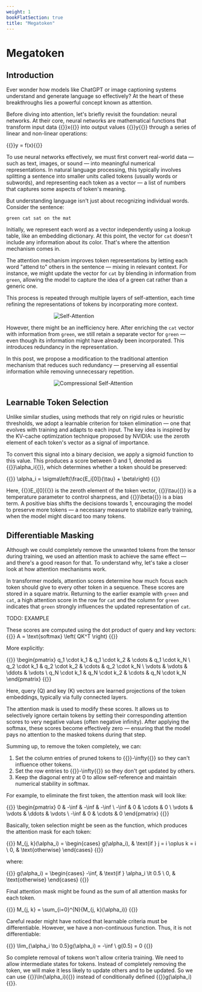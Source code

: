```yaml
---
weight: 1
bookFlatSection: true
title: "Megatoken"
---
```


<style> .markdown a{text-decoration: underline !important;} </style>
<style> .markdown p{text-align: justify} </style>
<style> .markdown h2{font-weight: bold;} </style>

# Megatoken

## Introduction

Ever wonder how models like ChatGPT or image captioning systems understand and generate language so effectively?
At the heart of these breakthroughs lies a powerful concept known as attention.

Before diving into attention, let's briefly revisit the foundation: neural networks.
At their core, neural networks are mathematical functions that transform input data {{<katex>}}x{{</katex>}} into output
values {{<katex>}}y{{</katex>}} through a series of linear and non-linear operations:

{{<katex display>}}y = f(x){{</katex>}}

To use neural networks effectively, we must first convert real-world data — such as text, images, or sound — into
meaningful numerical representations.
In natural language processing, this typically involves splitting a sentence into smaller units called tokens (usually
words or subwords), and representing each token as a vector — a list of numbers that captures some aspects of token's
meaning.

But understanding language isn't just about recognizing individual words. Consider the sentence:

    green cat sat on the mat

Initially, we represent each word as a vector independently using a lookup table, like an embedding dictionary.
At this point, the vector for `cat` doesn't include any information about its color.
That's where the attention mechanism comes in.

The attention mechanism improves token representations by letting each word "attend to" others in the sentence — mixing
in relevant context.
For instance, we might update the vector for `cat` by blending in information from `green`, allowing the model to
capture the idea of a green cat rather than a generic one.

This process is repeated through multiple layers of self-attention, each time refining the representations of tokens by
incorporating more context.

<div style="width: 50%; margin: auto;">
    <img src="/Megatoken/attention.png" alt="Self-Attention"/>
</div>

However, there might be an inefficiency here.
After enriching the `cat` vector with information from `green`, we still retain a separate vector for `green` — even
though its information might have already been incorporated.
This introduces redundancy in the representation.

In this post, we propose a modification to the traditional attention mechanism that reduces such redundancy — preserving
all essential information while removing unnecessary repetition.

<div style="width: 50%; margin: auto;">
    <img src="/Megatoken/comp_attention.png" alt="Compressional Self-Attention"/>
</div>

## Learnable Token Selection

Unlike similar studies, using methods that rely on rigid rules or heuristic thresholds, we adopt a learnable criterion
for token elimination — one that evolves with training and adapts to each input.
The key idea is inspired by the KV-cache optimization technique proposed by NVIDIA:
use the zeroth element of each token's vector as a signal of importance.

To convert this signal into a binary decision, we apply a sigmoid function to this value.
This produces a score between 0 and 1, denoted as {{<katex>}}\alpha_i{{</katex>}}, which determines whether a token
should be preserved:

{{<katex display>}} \alpha_i = \sigma\left(\frac{E_i[0]}{\tau} + \beta\right) {{</katex>}}

Here, {{<katex>}}E_i[0]{{</katex>}} is the zeroth element of the token vector, {{<katex>}}\tau{{</katex>}} is a
temperature parameter to control sharpness, and {{<katex>}}\beta{{</katex>}} is a bias term.
A positive bias shifts the decisions towards 1, encouraging the model to preserve more tokens — a necessary measure to
stabilize early training, when the model might discard too many tokens.

## Differentiable Masking

Although we could completely remove the unwanted tokens from the tensor during training, we used an attention mask to
achieve the same effect — and there's a good reason for that.
To understand why, let's take a closer look at how attention mechanisms work.

In transformer models, attention scores determine how much focus each token should give to every other token in a
sequence.
These scores are stored in a square matrix.
Returning to the earlier example with `green` and `cat`, a high attention score in the row for `cat` and the column for
`green` indicates that `green` strongly influences the updated representation of `cat`.

TODO: EXAMPLE

These scores are computed using the dot product of query and key vectors:
{{<katex display>}} A = \text{softmax} \left( QK^T \right) {{</katex>}}

More explicitly:

{{<katex display>}}
\begin{pmatrix}
q_1 \cdot k_1 & q_1 \cdot k_2 & \cdots & q_1 \cdot k_N \\
q_2 \cdot k_1 & q_2 \cdot k_2 & \cdots & q_2 \cdot k_N \\
\vdots & \vdots & \ddots & \vdots \\
q_N \cdot k_1 & q_N \cdot k_2 & \cdots & q_N \cdot k_N
\end{pmatrix}
{{</katex>}}

Here, query (Q) and key (K) vectors are learned projections of the token embeddings, typically via fully connected
layers.

The attention mask is used to modify these scores.
It allows us to selectively ignore certain tokens by setting their corresponding attention scores to very negative
values (often negative infinity).
After applying the softmax, these scores become effectively zero — ensuring that the model pays no attention to the
masked tokens during that step.

Summing up, to remove the token completely, we can:

1. Set the column entries of pruned tokens to {{<katex>}}-\infty{{</katex>}} so they can't influence other tokens.
2. Set the row entries to {{<katex>}}-\infty{{</katex>}} so they don't get updated by others.
3. Keep the diagonal entry at 0 to allow self-reference and maintain numerical stability in softmax.

For example, to eliminate the first token, the attention mask will look like:

{{<katex display>}}
\begin{pmatrix}
0 & -\inf & -\inf & -\inf \\
-\inf & 0 & \cdots & 0 \\
\vdots & \vdots & \ddots & \vdots \\
-\inf & 0 & \cdots & 0
\end{pmatrix}
{{</katex>}}

Basically, token selection might be seen as the function, which produces the attention mask for each token:

{{<katex display>}}
M_{j, k}(\alpha_i) =
\begin{cases}
g(\alpha_i), & \text{if } j = i \oplus k = i \\
0, & \text{otherwise}
\end{cases}
{{</katex>}}

where:

{{<katex display>}}
g(\alpha_i) = \begin{cases}
-\inf, & \text{if } \alpha_i \lt 0.5 \\
0, & \text{otherwise}
\end{cases}
{{</katex>}}

Final attention mask might be found as the sum of all attention masks for each token.

{{<katex display>}}
M_{j, k} = \sum_{i=0}^{N}{M_{j, k}(\alpha_i)}
{{</katex>}}

Careful reader might have noticed that learnable criteria must be differentiable.
However, we have a non-continuous function.
Thus, it is not differentiable:

{{<katex display>}}
\lim_{\alpha_i \to 0.5}g(\alpha_i) = -\inf \\
g(0.5) = 0
{{</katex>}}

So complete removal of tokens won't allow criteria training.
We need to allow intermediate states for tokens.
Instead of completely removing the token, we will make it less likely to update others and to be updated.
So we can use {{<katex>}}\ln(\alpha_i){{</katex>}} instead of conditionally defined
{{<katex>}}g(\alpha_i){{</katex>}}.

